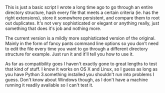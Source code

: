 This is just a basic script I wrote a long time ago to go through an entire directory structure, hash every file that meets a certain criteria (ie. has the right extensions), store it somewhere persistent, and compare them to root out duplicates. It's not very sophisticated or elegant or anything really, just something that does it's job and nothing more.

The current version is a mildly more sophisticated version of the original. Mainly in the form of fancy pants command line options so you don't need to edit the file every time you want to go through a different directory structure for example. Just run it and it'll tell you how to use it.

As far as compatibility goes I haven't exactly gone to great lengths to test that kind of stuff. I know it works on OS X and Linux, so I guess as long as you have Python 3.something installed you shouldn't run into problems I guess. Don't know about Windows though, as I don't have a machine running it readily available so I can't test it. 
